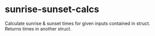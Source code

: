 # sunrise-sunset-calcs
Calculate sunrise &amp; sunset times for given inputs contained in struct. Returns times in another struct.
